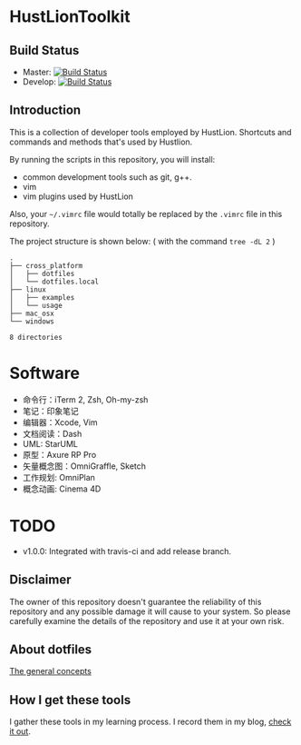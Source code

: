 # HustLionToolkit
## Build Status
* Master:   [![Build Status](https://travis-ci.org/HustLion/HustLionToolkit.svg?branch=master)](https://travis-ci.org/HustLion/HustLionToolkit)
* Develop:  [![Build Status](https://travis-ci.org/HustLion/HustLionToolkit.svg?branch=develop)](https://travis-ci.org/HustLion/HustLionToolkit)

## Introduction

This is a collection of developer tools employed by HustLion. Shortcuts and commands and methods that's used by Hustlion.

By running the scripts in this repository, you will install:

* common development tools such as git, g++. 
* vim
* vim plugins used by HustLion

Also, your `~/.vimrc` file would totally be replaced by the `.vimrc` file in this repository.

The project structure is shown below: 
( with the command `tree -dL 2` )
```
.
├── cross_platform
│   ├── dotfiles
│   └── dotfiles.local
├── linux
│   ├── examples
│   └── usage
├── mac_osx
└── windows

8 directories
```

# Software
* 命令行：iTerm 2, Zsh, Oh-my-zsh
* 笔记：印象笔记
* 编辑器：Xcode, Vim
* 文档阅读：Dash
* UML: StarUML
* 原型：Axure RP Pro
* 矢量概念图：OmniGraffle, Sketch
* 工作规划: OmniPlan
* 概念动画: Cinema 4D



# TODO
* v1.0.0: Integrated with travis-ci and add release branch.

## Disclaimer
The owner of this repository doesn't guarantee the reliability of this repository and any possible damage it will cause to your system. So please carefully examine the details of the repository and use it at your own risk. 


## About dotfiles
[The general concepts](http://zachholman.com/2010/08/dotfiles-are-meant-to-be-forked/)

## How I get these tools
I gather these tools in my learning process. I record them in my blog, [check it out](http://hustlion.github.io/).



